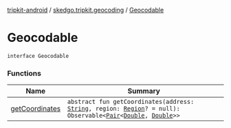 [tripkit-android](../../index.md) / [skedgo.tripkit.geocoding](../index.md) / [Geocodable](./index.md)

# Geocodable

`interface Geocodable`

### Functions

| Name | Summary |
|---|---|
| [getCoordinates](get-coordinates.md) | `abstract fun getCoordinates(address: `[`String`](https://kotlinlang.org/api/latest/jvm/stdlib/kotlin/-string/index.html)`, region: `[`Region`](../../com.skedgo.android.common.model/-region/index.md)`? = null): Observable<`[`Pair`](https://kotlinlang.org/api/latest/jvm/stdlib/kotlin/-pair/index.html)`<`[`Double`](https://kotlinlang.org/api/latest/jvm/stdlib/kotlin/-double/index.html)`, `[`Double`](https://kotlinlang.org/api/latest/jvm/stdlib/kotlin/-double/index.html)`>>` |

